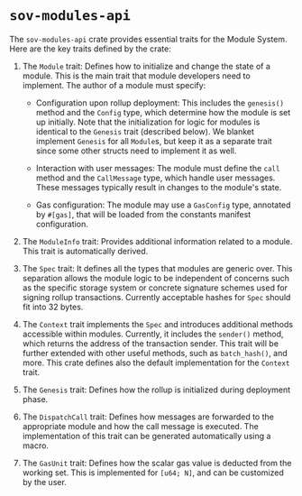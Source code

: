 # `sov-modules-api`

The `sov-modules-api` crate provides essential traits for the Module System. Here are the key traits defined by the
crate:

1. The `Module` trait: Defines how to initialize and change the state of a module. This is the main trait that module
   developers need to implement. The author of a module must specify:

    - Configuration upon rollup deployment: This includes the `genesis()` method and the `Config` type, which determine
      how the module is set up initially. Note that the initialization for logic for modules is identical to
      the `Genesis` trait (described below). We blanket implement `Genesis`
      for all `Module`s, but keep it as a separate trait since some other structs need to implement it as well.

    - Interaction with user messages: The module must define the `call` method and the `CallMessage` type, which handle
      user messages. These messages typically result in changes to the module's state.

    - Gas configuration: The module may use a `GasConfig` type, annotated by `#[gas]`, that will be loaded from the 
      constants manifest configuration.

1. The `ModuleInfo` trait: Provides additional information related to a module. This trait is automatically derived.

1. The `Spec` trait: It defines all the types that modules are generic over. This separation allows the module logic to
   be independent of concerns such as the specific storage system or concrete signature schemes used for signing rollup
   transactions. Currently acceptable hashes for `Spec` should fit into 32 bytes.

1. The `Context` trait implements the `Spec` and introduces additional methods accessible within modules. Currently, it
   includes the `sender()` method, which returns the address of the transaction sender. This trait will be further
   extended with other useful methods, such as `batch_hash()`, and more. This crate defines also the default
   implementation for the `Context` trait.

1. The `Genesis` trait: Defines how the rollup is initialized during deployment phase.

1. The `DispatchCall` trait: Defines how messages are forwarded to the appropriate module and how the call message is
   executed. The implementation of this trait can be generated automatically using a macro.

1. The `GasUnit` trait: Defines how the scalar gas value is deducted from the working set. This is implemented for
   `[u64; N]`, and can be customized by the user.
